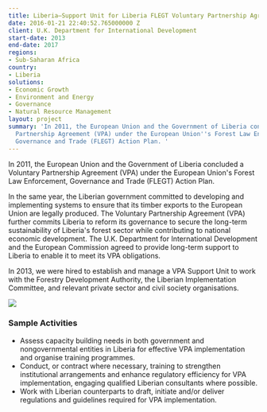 ```yaml
---
title: Liberia—Support Unit for Liberia FLEGT Voluntary Partnership Agreement (VPA)
date: 2016-01-21 22:40:52.765000000 Z
client: U.K. Department for International Development
start-date: 2013
end-date: 2017
regions:
- Sub-Saharan Africa
country:
- Liberia
solutions:
- Economic Growth
- Environment and Energy
- Governance
- Natural Resource Management
layout: project
summary: 'In 2011, the European Union and the Government of Liberia concluded a Voluntary
  Partnership Agreement (VPA) under the European Union''s Forest Law Enforcement,
  Governance and Trade (FLEGT) Action Plan. '
---
```


In 2011, the European Union and the Government of Liberia concluded a Voluntary Partnership Agreement (VPA) under the European Union's Forest Law Enforcement, Governance and Trade (FLEGT) Action Plan.

In the same year, the Liberian government committed to developing and implementing systems to ensure that its timber exports to the European Union are legally produced. The Voluntary Partnership Agreement (VPA) further commits Liberia to reform its governance to secure the long-term sustainability of Liberia's forest sector while contributing to national economic development. The U.K. Department for International Development and the European Commission agreed to provide long-term support to Liberia to enable it to meet its VPA obligations.

In 2013, we were hired to establish and manage a VPA Support Unit to work with the Forestry Development Authority, the Liberian Implementation Committee, and relevant private sector and civil society organisations.

![][1]

###  Sample Activities

* Assess capacity building needs in both government and nongovernmental entities in Liberia for effective VPA implementation and organise training programmes.
* Conduct, or contract where necessary, training to strengthen institutional arrangements and enhance regulatory efficiency for VPA implementation, engaging qualified Liberian consultants where possible.
* Work with Liberian counterparts to draft, initiate and/or deliver regulations and guidelines required for VPA implementation.

[1]: /assets/images/projects/LiberiaHTSPE.jpg
